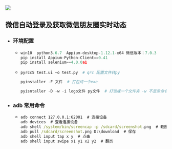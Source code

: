 [![](https://img.shields.io/badge/%E8%87%AA%E5%8A%A8%E7%99%BB%E5%BD%95-%E8%8E%B7%E5%8F%96%E6%9C%8B%E5%8F%8B%E5%9C%88-%E8%87%AA%E5%8A%A8%E6%B7%BB%E5%8A%A0%E5%A5%BD%E5%8F%8B.svg
)](https://github.com/chenzijie-chenxiaoli-chentong/project/tree/master/%E5%BE%AE%E4%BF%A1)

## **微信自动登录及获取微信朋友圈实时动态**

- ### **环境配置**

  - ```python
    win10  python3.6.7  Appium-desktop-1.12.1-x64 微信版本：7.0.3
    pip install Appium-Python-Client==0.41
    pip install selenium==4.0.0a1
    ```
  - ```python
    pyrcc5 test.ui –o test.py  # qrc 配置文件转py
    
    pyinstaller -F 文件  # 打包成一个exe
    
    pyisntaller -D -w -i logo文件 py文件  # 打包成一个文件夹 -w 不显示命令行窗口
    ```
- ### **adb 常用命令**
  - ```cmd
    adb connect 127.0.0.1:62001  # 连接设备
    adb devices  # 查看连接设备    
    adb shell /system/bin/screencap -p /sdcard/screenshot.png  # 截图命令
    adb pull /sdcard/screenshot.png D:\download  # 保存
    adb shell input tap x y  # 点击
    adb shell input swipe x1 y1 x2 y2  # 翻页
    ```